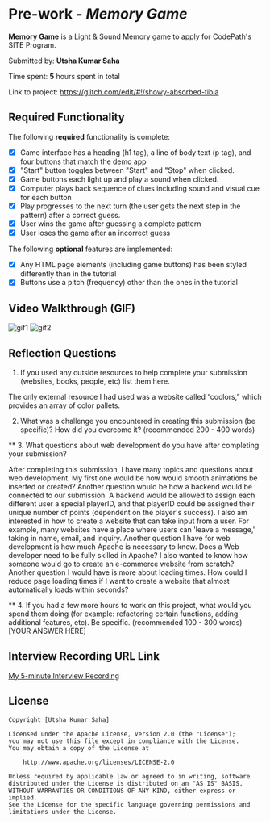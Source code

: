 # Pre-work - *Memory Game*

**Memory Game** is a Light & Sound Memory game to apply for CodePath's SITE Program. 

Submitted by: **Utsha Kumar Saha**

Time spent: **5** hours spent in total

Link to project: https://glitch.com/edit/#!/showy-absorbed-tibia

## Required Functionality

The following **required** functionality is complete:

* [X] Game interface has a heading (h1 tag), a line of body text (p tag), and four buttons that match the demo app
* [X] "Start" button toggles between "Start" and "Stop" when clicked. 
* [X] Game buttons each light up and play a sound when clicked. 
* [X] Computer plays back sequence of clues including sound and visual cue for each button
* [X] Play progresses to the next turn (the user gets the next step in the pattern) after a correct guess. 
* [X] User wins the game after guessing a complete pattern
* [X] User loses the game after an incorrect guess

The following **optional** features are implemented:

* [X] Any HTML page elements (including game buttons) has been styled differently than in the tutorial
* [X] Buttons use a pitch (frequency) other than the ones in the tutorial

## Video Walkthrough (GIF)
![gif1](https://user-images.githubusercontent.com/83483386/159098586-c2020691-eb90-4307-9b41-a4f24bc071c4.gif)
![gif2](https://user-images.githubusercontent.com/83483386/159098587-d1411f41-96cc-4a43-86cd-ca2ba85548cc.gif)

## Reflection Questions
1. If you used any outside resources to help complete your submission (websites, books, people, etc) list them here. 

The only external resource I had used was a website called “coolors,” which provides an array of color pallets. 

2. What was a challenge you encountered in creating this submission (be specific)? How did you overcome it? (recommended 200 - 400 words) 





** 3. What questions about web development do you have after completing your submission? 

After completing this submission, I have many topics and questions about web development. My first one would be how would smooth animations be inserted or created? Another question would be how a backend would be connected to our submission. A backend would be allowed to assign each different user a special playerID, and that playerID could be assigned their unique number of points (dependent on the player's success). I also am interested in how to create a website that can take input from a user. For example, many websites have a place where users can 'leave a message,' taking in name, email, and inquiry. Another question I have for web development is how much Apache is necessary to know. Does a Web developer need to be fully skilled in Apache? I also wanted to know how someone would go to create an e-commerce website from scratch? Another question I would have is more about loading times. How could I reduce page loading times if I want to create a website that almost automatically loads within seconds? 

** 4. If you had a few more hours to work on this project, what would you spend them doing (for example: refactoring certain functions, adding additional features, etc). Be specific. (recommended 100 - 300 words) 
[YOUR ANSWER HERE]

## Interview Recording URL Link

[My 5-minute Interview Recording](https://youtu.be/BGBe3GYsQd4)


## License

    Copyright [Utsha Kumar Saha]

    Licensed under the Apache License, Version 2.0 (the "License");
    you may not use this file except in compliance with the License.
    You may obtain a copy of the License at

        http://www.apache.org/licenses/LICENSE-2.0

    Unless required by applicable law or agreed to in writing, software
    distributed under the License is distributed on an "AS IS" BASIS,
    WITHOUT WARRANTIES OR CONDITIONS OF ANY KIND, either express or implied.
    See the License for the specific language governing permissions and
    limitations under the License.
